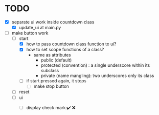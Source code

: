 # TODO
- [x] separate ui work inside countdown class
  - [x] update_ui at main.py
- [ ] make button work
  - [ ] start
    -[x] how to pass countdown class function to ui?
    - [x] how to set scope functions of a class?
      - same as attributes
        - public (default)
        - protected (convention) : a single underscore within its subclass
        - private (name mangling): two underscores only its class
    - [ ] if start pressed again, it stops
      - [ ] make stop button      
  - [ ] reset
  - [ ] ui
    - [ ] display check mark:✔️ ❌

